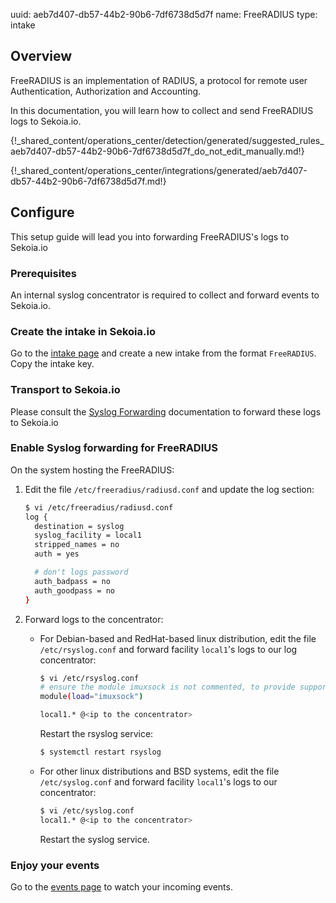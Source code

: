 uuid: aeb7d407-db57-44b2-90b6-7df6738d5d7f
name: FreeRADIUS
type: intake

## Overview

FreeRADIUS is an implementation of RADIUS, a protocol for remote user Authentication, Authorization and Accounting.

In this documentation, you will learn how to collect and send FreeRADIUS logs to Sekoia.io.

{!_shared_content/operations_center/detection/generated/suggested_rules_aeb7d407-db57-44b2-90b6-7df6738d5d7f_do_not_edit_manually.md!}

{!_shared_content/operations_center/integrations/generated/aeb7d407-db57-44b2-90b6-7df6738d5d7f.md!}

## Configure

This setup guide will lead you into forwarding FreeRADIUS's logs to Sekoia.io

### Prerequisites

An internal syslog concentrator is required to collect and forward events to Sekoia.io.

### Create the intake in Sekoia.io

Go to the [intake page](https://app.sekoia.io/operations/intakes) and create a new intake from the format `FreeRADIUS`. Copy the intake key.

### Transport to Sekoia.io

Please consult the [Syslog Forwarding](../../../ingestion_methods/sekoiaio_docker_concentrator/) documentation to forward these logs to Sekoia.io

### Enable Syslog forwarding for FreeRADIUS

On the system hosting the FreeRADIUS:

1. Edit the file `/etc/freeradius/radiusd.conf` and update the log section:

	```bash
	$ vi /etc/freeradius/radiusd.conf
	log {
	  destination = syslog
	  syslog_facility = local1
	  stripped_names = no
	  auth = yes

	  # don't logs password
	  auth_badpass = no 
	  auth_goodpass = no
	}
	```

2. Forward logs to the concentrator:

	- For Debian-based and RedHat-based linux distribution, edit the file `/etc/rsyslog.conf` and forward facility `local1`'s logs to our log concentrator:

		```bash
		$ vi /etc/rsyslog.conf
		# ensure the module imuxsock is not commented, to provide support for local system logging
		module(load="imuxsock")

		local1.* @<ip to the concentrator>
		```

		Restart the rsyslog service:

		```bash
		$ systemctl restart rsyslog
		```

	- For other linux distributions and BSD systems, edit the file `/etc/syslog.conf` and forward facility  `local1`'s logs to our concentrator:

		```bash
		$ vi /etc/syslog.conf
		local1.* @<ip to the concentrator>
		```

		Restart the syslog service.

### Enjoy your events

Go to the [events page](https://app.sekoia.io/operations/events) to watch your incoming events.
